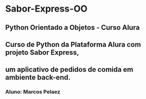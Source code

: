 # Sabor-Express-OO
## Python Orientado a Objetos - Curso Alura

## Curso de Python da Plataforma Alura com projeto Sabor Express,
## um aplicativo de pedidos de comida em ambiente back-end.

### Aluno: Marcos Pelaez
